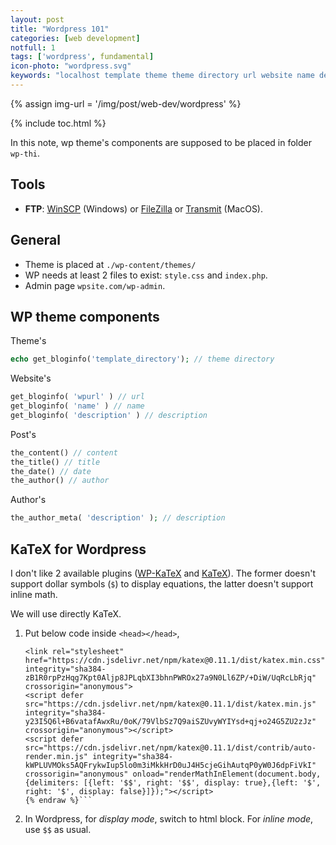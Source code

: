 ```yaml
---
layout: post
title: "Wordpress 101"
categories: [web development]
notfull: 1
tags: ['wordpress', fundamental]
icon-photo: "wordpress.svg"
keywords: "localhost template theme theme directory url website name description template author info post info"
---
```


{% assign img-url = '/img/post/web-dev/wordpress' %}

{% include toc.html %}

In this note, wp theme's components are supposed to be placed in folder `wp-thi`.

## Tools

- **FTP**: [WinSCP](WinSCP) (Windows) or [FileZilla](https://filezilla-project.org/download.php?platform=linux) or [Transmit]([Transmit](https://panic.com/transmit/)) (MacOS).


## General

- Theme is placed at `./wp-content/themes/`
- WP needs at least 2 files to exist: `style.css` and `index.php`.
- Admin page `wpsite.com/wp-admin`.

## WP theme components

Theme's

~~~ php
echo get_bloginfo('template_directory'); // theme directory
~~~

Website's

~~~ php
get_bloginfo( 'wpurl' ) // url
get_bloginfo( 'name' ) // name
get_bloginfo( 'description' ) // description
~~~

Post's

~~~ php
the_content() // content
the_title() // title
the_date() // date
the_author() // author
~~~

Author's

~~~ php
the_author_meta( 'description' ); // description
~~~

## KaTeX for Wordpress

I don't like 2 available plugins ([WP-KaTeX](https://wordpress.org/plugins/wp-katex/) and [KaTeX](https://wordpress.org/plugins/katex/)). The former doesn't support dollar symbols (`$`) to display equations, the latter doesn't support inline math.

We will use directly KaTeX.

1. Put below code inside `<head></head>`,

    ```{% raw %} html
    <link rel="stylesheet" href="https://cdn.jsdelivr.net/npm/katex@0.11.1/dist/katex.min.css" integrity="sha384-zB1R0rpPzHqg7Kpt0Aljp8JPLqbXI3bhnPWROx27a9N0Ll6ZP/+DiW/UqRcLbRjq" crossorigin="anonymous">
    <script defer src="https://cdn.jsdelivr.net/npm/katex@0.11.1/dist/katex.min.js" integrity="sha384-y23I5Q6l+B6vatafAwxRu/0oK/79VlbSz7Q9aiSZUvyWYIYsd+qj+o24G5ZU2zJz" crossorigin="anonymous"></script>
    <script defer src="https://cdn.jsdelivr.net/npm/katex@0.11.1/dist/contrib/auto-render.min.js" integrity="sha384-kWPLUVMOks5AQFrykwIup5lo0m3iMkkHrD0uJ4H5cjeGihAutqP0yW0J6dpFiVkI" crossorigin="anonymous" onload="renderMathInElement(document.body, {delimiters: [{left: '$$', right: '$$', display: true},{left: '$', right: '$', display: false}]});"></script>
    {% endraw %}```

2. In Wordpress, for _display mode_, switch to html block. For _inline mode_, use `$$` as usual.